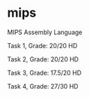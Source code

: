 # mips

MIPS Assembly Language

Task 1, Grade: 20/20 HD

Task 2, Grade: 20/20 HD

Task 3, Grade: 17.5/20 HD

Task 4, Grade: 27/30 HD
